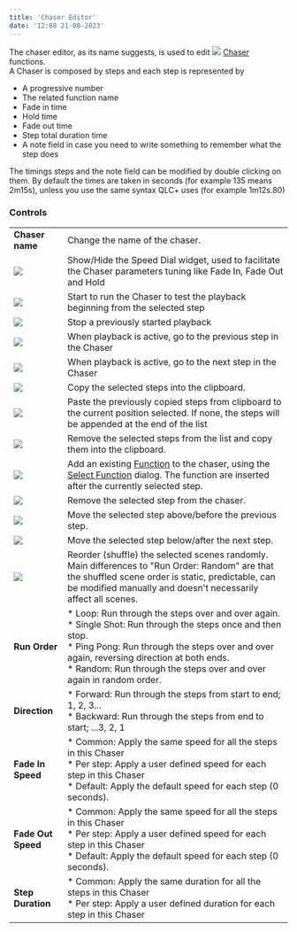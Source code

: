 ```yaml
---
title: 'Chaser Editor'
date: '12:08 21-08-2023'
---
```


The chaser editor, as its name suggests, is used to edit ![](/basics/chaser.png) [Chaser](/basics/glossary-and-concepts#chaser) functions.  
A Chaser is composed by steps and each step is represented by

* A progressive number
* The related function name
* Fade in time
* Hold time
* Fade out time
* Step total duration time
* A note field in case you need to write something to remember what the step does

The timings steps and the note field can be modified by double clicking on them. By default the times are taken in seconds (for example 135 means 2m15s), unless you use the same syntax QLC+ uses (for example 1m12s.80)

### Controls

|     |     |
| --- | --- |
| **Chaser name** | Change the name of the chaser. |
| ![](/basics/speed.png) | Show/Hide the Speed Dial widget, used to facilitate the Chaser parameters tuning like Fade In, Fade Out and Hold |
| ![](/basics/player_play.png) | Start to run the Chaser to test the playback beginning from the selected step |
| ![](/basics/player_stop.png) | Stop a previously started playback |
| ![](/basics/back.png) | When playback is active, go to the previous step in the Chaser |
| ![](/basics/forward.png) | When playback is active, go to the next step in the Chaser |
| ![](/basics/editcopy.png) | Copy the selected steps into the clipboard. |
| ![](/basics/editpaste.png) | Paste the previously copied steps from clipboard to the current position selected. If none, the steps will be appended at the end of the list |
| ![](/basics/editcut.png) | Remove the selected steps from the list and copy them into the clipboard. |
| ![](/basics/edit_add.png) | Add an existing [Function](/basics/glossary-and-concepts#functions) to the chaser, using the [Select Function](../function-selection) dialog. The function are inserted after the currently selected step. |
| ![](/basics/edit_remove.png) | Remove the selected step from the chaser. |
| ![](/basics/up.png) | Move the selected step above/before the previous step. |
| ![](/basics/down.png) | Move the selected step below/after the next step. |
| ![](/basics/random.png) | Reorder (shuffle) the selected scenes randomly. Main differences to "Run Order: Random" are that the shuffled scene order is static, predictable, can be modified manually and doesn't necessarily affect all scenes. |
| **Run Order** | * Loop: Run through the steps over and over again.<br>* Single Shot: Run through the steps once and then stop.<br>* Ping Pong: Run through the steps over and over again, reversing direction at both ends.<br>* Random: Run through the steps over and over again in random order. |
| **Direction** | * Forward: Run through the steps from start to end; 1, 2, 3...<br>* Backward: Run through the steps from end to start; ...3, 2, 1 |
| **Fade In Speed** | * Common: Apply the same speed for all the steps in this Chaser<br>* Per step: Apply a user defined speed for each step in this Chaser<br>* Default: Apply the default speed for each step (0 seconds). |
| **Fade Out Speed** | * Common: Apply the same speed for all the steps in this Chaser<br>* Per step: Apply a user defined speed for each step in this Chaser<br>* Default: Apply the default speed for each step (0 seconds). |
| **Step Duration** | * Common: Apply the same duration for all the steps in this Chaser<br>* Per step: Apply a user defined duration for each step in this Chaser |